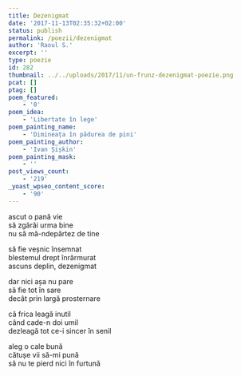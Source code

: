 ```yaml
---
title: Dezenigmat
date: '2017-11-13T02:35:32+02:00'
status: publish
permalink: /poezii/dezenigmat
author: 'Raoul S.'
excerpt: ''
type: poezie
id: 282
thumbnail: ../../uploads/2017/11/un-frunz-dezenigmat-poezie.png
pcat: []
ptag: []
poem_featured:
    - '0'
poem_idea:
    - 'Libertate în lege'
poem_painting_name:
    - 'Dimineața în pădurea de pini'
poem_painting_author:
    - 'Ivan Șișkin'
poem_painting_mask:
    - ''
post_views_count:
    - '219'
_yoast_wpseo_content_score:
    - '90'
---
```

ascut o pană vie  
să zgârâi urma bine  
nu să mă-ndepărtez de tine

să fie veșnic însemnat  
blestemul drept înrărmurat  
ascuns deplin, dezenigmat

dar nici așa nu pare  
să fie tot în sare  
decât prin largă prosternare

că frica leagă inutil  
când cade-n doi umil  
dezleagă tot ce-i sincer în senil

aleg o cale bună  
cătușe vii să-mi pună  
să nu te pierd nici în furtună